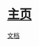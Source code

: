 # [主页](https://paruam-project.github.io/README.html)

[文档](https://paruam-project.github.io/docs.html)

